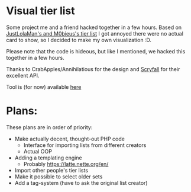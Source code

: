 # Visual tier list
Some project me and a friend hacked together in a few hours. Based on [JustLolaMan's and M0bieus's tier list](https://www.reddit.com/r/spikes/comments/d90vbq/draft_eld_draft_tier_list_from_infinite_mythic/) I got annoyed there were no actual card to show, so I decided to make my own visualization :D.

Please note that the code is hideous, but like I mentioned, we hacked this together in a few hours.

Thanks to CrabApples/Annihilatious for the design and [Scryfall](https://scryfall.com/) for their excellent API.

Tool is (for now) available [here](https://www.ugluk.dev/mtg/)

# Plans:
These plans are in order of priority:
  - Make actually decent, thought-out PHP code
    - Interface for importing lists from different creators
    - Actual OOP
  - Adding a templating engine
    - Probably https://latte.nette.org/en/
  - Import other people's tier lists
  - Make it possible to select older sets
  - Add a tag-system (have to ask the original list creator)
